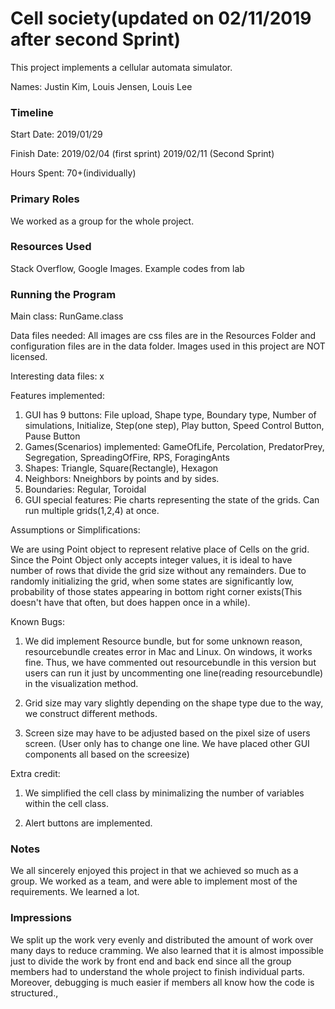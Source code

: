 Cell society(updated on 02/11/2019 after second Sprint)
====
This project implements a cellular automata simulator.

Names: Justin Kim, Louis Jensen, Louis Lee

### Timeline

Start Date: 2019/01/29

Finish Date: 2019/02/04 (first sprint) 2019/02/11 (Second Sprint)

Hours Spent: 70+(individually)

### Primary Roles

We worked as a group for the whole project. 

### Resources Used

Stack Overflow, Google Images. Example codes from lab

### Running the Program

Main class: RunGame.class

Data files needed: All images are css files are in the Resources Folder and configuration files are in the data folder. 
Images used in this project are NOT licensed. 

Interesting data files: x

Features implemented: 

1. GUI has 9 buttons: File upload, Shape type, Boundary type, Number of simulations, Initialize, Step(one step), Play button, Speed Control Button, Pause Button
2. Games(Scenarios) implemented: GameOfLife, Percolation, PredatorPrey, Segregation, SpreadingOfFire, RPS, ForagingAnts 
3. Shapes: Triangle, Square(Rectangle), Hexagon 
4. Neighbors: Nneighbors by points and by sides. 
5. Boundaries: Regular, Toroidal
6. GUI special features: Pie charts representing the state of the grids. Can run multiple grids(1,2,4) at once. 


Assumptions or Simplifications: 

We are using Point object to represent relative place of Cells on the grid. Since the Point Object only accepts 
integer values, it is ideal to have number of rows that divide the grid size without any remainders. 
Due to randomly initializing the grid, when some states are significantly low, probability of those states appearing 
in bottom right corner exists(This doesn't have that often, but does happen once in a while).

Known Bugs: 

1. We did implement Resource bundle, but for some unknown reason, resourcebundle creates error in Mac and Linux. On windows, it works fine. 
Thus, we have commented out resourcebundle in this version but users can run it just by uncommenting one line(reading resourcebundle) in the visualization method.

2. Grid size may vary slightly depending on the shape type due to the way, we construct different methods. 

3. Screen size may have to be adjusted based on the pixel size of users screen. (User only has to change one line. We have placed other GUI components all based on the screesize)

Extra credit: 

1. We simplified the cell class by minimalizing the number of variables within the cell class. 

2. Alert buttons are implemented. 

### Notes

We all sincerely enjoyed this project in that we achieved so much as a group. We worked as a team, and were able to implement 
most of the requirements. We learned a lot. 

### Impressions

We split up the work very evenly and distributed the amount of work over many days to reduce cramming.
We also learned that it is almost impossible just to divide the work by front end and back end since all the group
members had to understand the whole project to finish individual parts. Moreover, debugging is much easier if members 
all know how the code is structured., 

